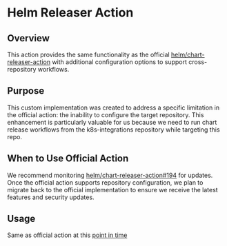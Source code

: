 # Helm Releaser Action

## Overview

This action provides the same functionality as the official [helm/chart-releaser-action](https://github.com/helm/chart-releaser-action) with additional configuration options to support cross-repository workflows.

## Purpose

This custom implementation was created to address a specific limitation in the official action: the inability to configure the target repository. This enhancement is particularly valuable for us because we need to run chart release workflows from the k8s-integrations repository while targeting this repo.

## When to Use Official Action

We recommend monitoring [helm/chart-releaser-action#194](https://github.com/helm/chart-releaser-action/issues/194) for updates. Once the official action supports repository configuration, we plan to migrate back to the official implementation to ensure we receive the latest features and security updates.

## Usage

Same as official action at this [point in time](https://github.com/helm/chart-releaser/releases/tag/v1.8.1)
